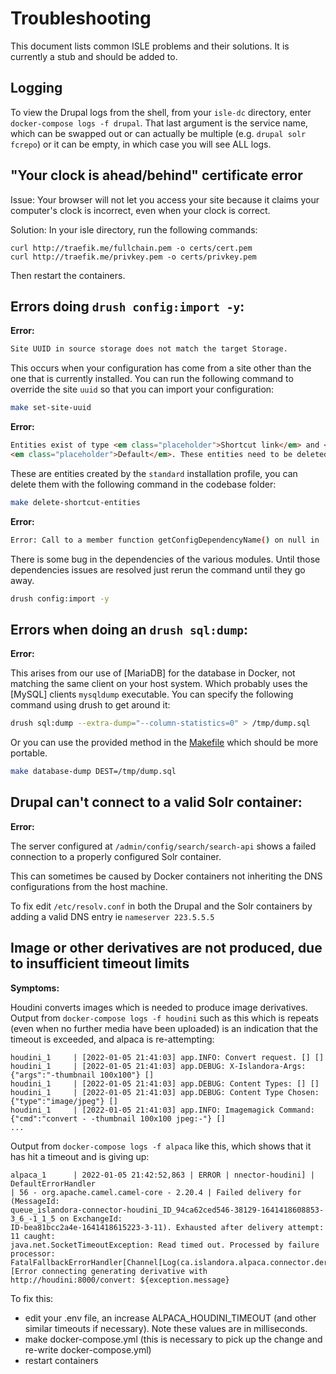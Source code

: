 # Troubleshooting

This document lists common ISLE problems and their solutions. It is currently a stub and should be added to.

## Logging

To view the Drupal logs from the shell, from your `isle-dc` directory, enter `docker-compose logs -f drupal`. That last argument is the service name, which can be swapped out or can actually be multiple (e.g. `drupal solr fcrepo`) or it can be empty, in which case you will see ALL logs.

## "Your clock is ahead/behind" certificate error

Issue: Your browser will not let you access your site because it claims your computer's clock is incorrect,
even when your clock is correct.

Solution: In your isle directory, run the following commands:

```
curl http://traefik.me/fullchain.pem -o certs/cert.pem
curl http://traefik.me/privkey.pem -o certs/privkey.pem
```

Then restart the containers.

## Errors doing `drush config:import -y`:

**Error:**

```html
Site UUID in source storage does not match the target Storage.
```

This occurs when your configuration has come from a site other than the one that
is currently installed. You can run the following command to override the site
`uuid` so that you can import your configuration:

```bash
make set-site-uuid
```

**Error:**

```html
Entities exist of type <em class="placeholder">Shortcut link</em> and <em class="placeholder">Shortcut set</em>
<em class="placeholder">Default</em>. These entities need to be deleted before importing
```

These are entities created by the `standard` installation profile, you can delete
them with the following command in the codebase folder:

```bash
make delete-shortcut-entities
```

**Error:**

```bash
Error: Call to a member function getConfigDependencyName() on null in ... Entity/EntityDisplayBase.php on line 325 #0 ... /codebase/web/core/lib/Drupal/Core/Config/Entity/ConfigEntityBase.php(318): Drupal\Core\Entity\EntityDisplayBase->calculateDependencies()
```

There is some bug in the dependencies of the various modules. Until those
dependencies issues are resolved just rerun the command until they go away.

```bash
drush config:import -y
```

## Errors when doing an `drush sql:dump`:

**Error:**

This arises from our use of [MariaDB] for the database in Docker, not matching
the same client on your host system. Which probably uses the [MySQL] clients
`mysqldump` executable. You can specify the following command using drush to get
around it:

```bash
drush sql:dump --extra-dump="--column-statistics=0" > /tmp/dump.sql
```

Or you can use the provided method in the [Makefile](./Makefile) which should be
more portable.

```bash
make database-dump DEST=/tmp/dump.sql
```

## Drupal can't connect to a valid Solr container:

**Error:**

The server configured at `/admin/config/search/search-api` shows a failed connection to a properly configured Solr container.

This can sometimes be caused by Docker containers not inheriting the DNS configurations from the host machine.

To fix edit `/etc/resolv.conf` in both the Drupal and the Solr containers by adding a valid DNS entry ie `nameserver 223.5.5.5`


## Image or other derivatives are not produced, due to insufficient timeout limits

**Symptoms:**

Houdini converts images which is needed to produce image derivatives.  Output from `docker-compose logs -f houdini` 
such as this which is repeats (even when no further media have been uploaded) is an indication that the timeout 
is exceeded, and alpaca is re-attempting:

```
houdini_1     | [2022-01-05 21:41:03] app.INFO: Convert request. [] []
houdini_1     | [2022-01-05 21:41:03] app.DEBUG: X-Islandora-Args: {"args":"-thumbnail 100x100"} []
houdini_1     | [2022-01-05 21:41:03] app.DEBUG: Content Types: [] []
houdini_1     | [2022-01-05 21:41:03] app.DEBUG: Content Type Chosen: {"type":"image/jpeg"} []
houdini_1     | [2022-01-05 21:41:03] app.INFO: Imagemagick Command: {"cmd":"convert - -thumbnail 100x100 jpeg:-"} []
...
```

Output from `docker-compose logs -f alpaca` like this, which shows that it has hit a timeout and is giving up:

```
alpaca_1      | 2022-01-05 21:42:52,863 | ERROR | nnector-houdini] | DefaultErrorHandler              
| 56 - org.apache.camel.camel-core - 2.20.4 | Failed delivery for (MessageId: 
queue_islandora-connector-houdini_ID_94ca62ced546-38129-1641418608853-3_6_-1_1_5 on ExchangeId: 
ID-bea81bcc2a4e-1641418615223-3-11). Exhausted after delivery attempt: 11 caught: 
java.net.SocketTimeoutException: Read timed out. Processed by failure processor: 
FatalFallbackErrorHandler[Channel[Log(ca.islandora.alpaca.connector.derivative.DerivativeConnector)
[Error connecting generating derivative with http://houdini:8000/convert: ${exception.message}
```

To fix this:

 * edit your .env file, an increase ALPACA_HOUDINI_TIMEOUT (and other similar timeouts if necessary).  Note these values are in milliseconds.
 * make docker-compose.yml  (this is necessary to pick up the change and re-write docker-compose.yml)
 * restart containers
